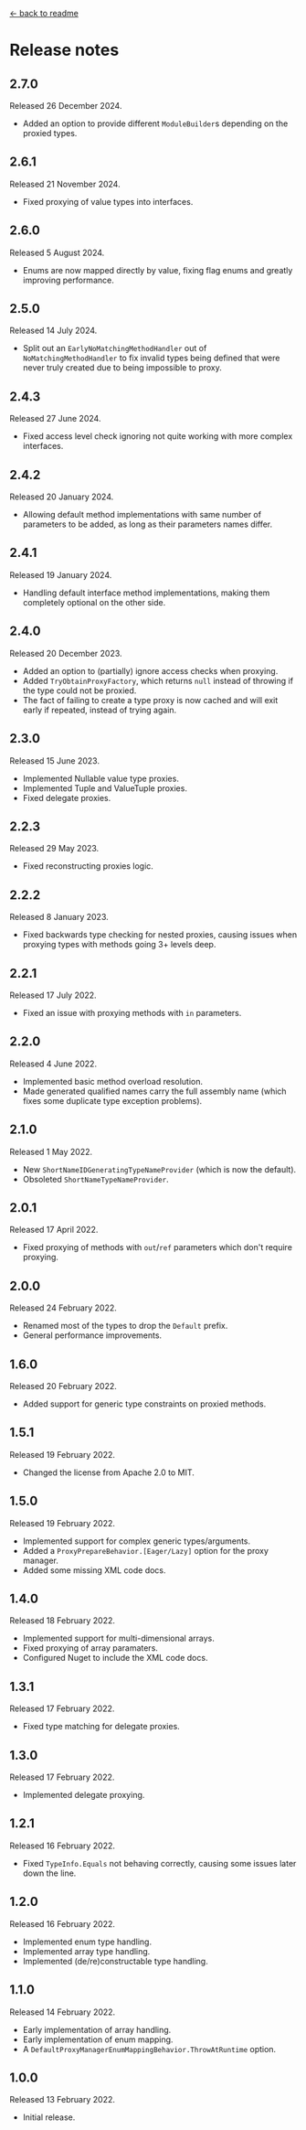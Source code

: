 [← back to readme](README.md)

# Release notes

## 2.7.0
Released 26 December 2024.

* Added an option to provide different `ModuleBuilder`s depending on the proxied types.

## 2.6.1
Released 21 November 2024.

* Fixed proxying of value types into interfaces.

## 2.6.0
Released 5 August 2024.

* Enums are now mapped directly by value, fixing flag enums and greatly improving performance.

## 2.5.0
Released 14 July 2024.

* Split out an `EarlyNoMatchingMethodHandler` out of `NoMatchingMethodHandler` to fix invalid types being defined that were never truly created due to being impossible to proxy.

## 2.4.3
Released 27 June 2024.

* Fixed access level check ignoring not quite working with more complex interfaces.

## 2.4.2
Released 20 January 2024.

* Allowing default method implementations with same number of parameters to be added, as long as their parameters names differ.

## 2.4.1
Released 19 January 2024.

* Handling default interface method implementations, making them completely optional on the other side.

## 2.4.0
Released 20 December 2023.

* Added an option to (partially) ignore access checks when proxying.
* Added `TryObtainProxyFactory`, which returns `null` instead of throwing if the type could not be proxied.
* The fact of failing to create a type proxy is now cached and will exit early if repeated, instead of trying again.

## 2.3.0
Released 15 June 2023.

* Implemented Nullable value type proxies.
* Implemented Tuple and ValueTuple proxies.
* Fixed delegate proxies.

## 2.2.3
Released 29 May 2023.

* Fixed reconstructing proxies logic.

## 2.2.2
Released 8 January 2023.

* Fixed backwards type checking for nested proxies, causing issues when proxying types with methods going 3+ levels deep.

## 2.2.1
Released 17 July 2022.

* Fixed an issue with proxying methods with `in` parameters.

## 2.2.0
Released 4 June 2022.

* Implemented basic method overload resolution.
* Made generated qualified names carry the full assembly name (which fixes some duplicate type exception problems).

## 2.1.0
Released 1 May 2022.

* New `ShortNameIDGeneratingTypeNameProvider` (which is now the default).
* Obsoleted `ShortNameTypeNameProvider`.

## 2.0.1
Released 17 April 2022.

* Fixed proxying of methods with `out`/`ref` parameters which don't require proxying.

## 2.0.0
Released 24 February 2022.

* Renamed most of the types to drop the `Default` prefix.
* General performance improvements.

## 1.6.0
Released 20 February 2022.

* Added support for generic type constraints on proxied methods.

## 1.5.1
Released 19 February 2022.

* Changed the license from Apache 2.0 to MIT.

## 1.5.0
Released 19 February 2022.

* Implemented support for complex generic types/arguments.
* Added a `ProxyPrepareBehavior.[Eager/Lazy]` option for the proxy manager.
* Added some missing XML code docs.

## 1.4.0
Released 18 February 2022.

* Implemented support for multi-dimensional arrays.
* Fixed proxying of array paramaters.
* Configured Nuget to include the XML code docs.

## 1.3.1
Released 17 February 2022.

* Fixed type matching for delegate proxies.

## 1.3.0
Released 17 February 2022.

* Implemented delegate proxying.

## 1.2.1
Released 16 February 2022.

* Fixed `TypeInfo.Equals` not behaving correctly, causing some issues later down the line.

## 1.2.0
Released 16 February 2022.

* Implemented enum type handling.
* Implemented array type handling.
* Implemented (de/re)constructable type handling.

## 1.1.0
Released 14 February 2022.

* Early implementation of array handling.
* Early implementation of enum mapping.
* A `DefaultProxyManagerEnumMappingBehavior.ThrowAtRuntime` option.

## 1.0.0
Released 13 February 2022.

* Initial release.